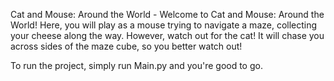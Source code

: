Cat and Mouse: Around the World - 
Welcome to Cat and Mouse: Around the World! Here, you will play as a mouse
trying to navigate a maze, collecting your cheese along the way. However,
watch out for the cat! It will chase you across sides of the maze cube, so you
better watch out!

To run the project, simply run Main.py and you're good to go.